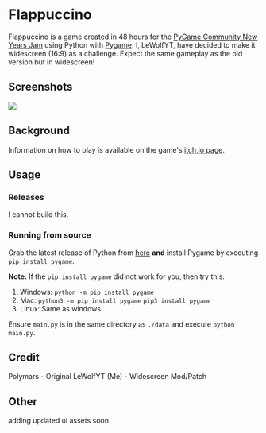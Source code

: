 # Flappuccino

Flappuccino is a game created in 48 hours for the [PyGame Community New Years Jam](https://itch.io/jam/pygame-community-jam) using Python with [Pygame](https://www.pygame.org). I, LeWolfYT, have decided to make it widescreen (16:9) as a challenge. Expect the same gameplay as the old version but in widescreen!
## Screenshots
![](https://img.itch.zone/aW1hZ2UvODg3MDQ0LzUwMDQzOTkuZ2lm/original/vd0wHu.gif) 

## Background
Information on how to play is available on the game's [itch.io page](https://polymars.itch.io/flappuccino).

## Usage
### Releases
I cannot build this.
### Running from source
Grab the latest release of Python from [here](https://www.python.org/downloads/) **and** install Pygame by executing ``pip install pygame``.

**Note:** If the ``pip install pygame`` did not work for you, then try this:
1. Windows:
``python -m pip install pygame``
2. Mac: 
``python3 -m pip install pygame``
``pip3 install pygame``
3. Linux:
Same as windows.

Ensure ``main.py`` is in the same directory as ``./data`` and execute  ``python main.py``.

## Credit
Polymars - Original
LeWolfYT (Me) - Widescreen Mod/Patch

## Other
adding updated ui assets soon
